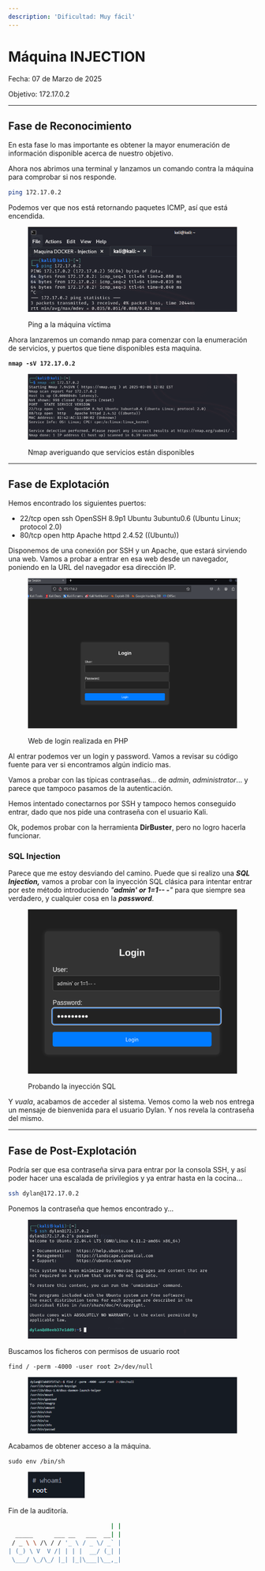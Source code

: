 ```yaml
---
description: 'Dificultad: Muy fácil'
---
```


# Máquina INJECTION

Fecha: 07 de Marzo de 2025

Objetivo: 172.17.0.2

***

## **Fase de Reconocimiento**

En esta fase lo mas importante es obtener la mayor enumeración de información disponible acerca de nuestro objetivo.&#x20;

Ahora nos abrimos una terminal y lanzamos un comando contra la máquina para comprobar si nos responde.

```bash
ping 172.17.0.2
```

Podemos ver que nos está retornando paquetes ICMP, así que está encendida.

<div align="left"><figure><img src="../../.gitbook/assets/image (3) (1) (1) (1) (1) (1) (1) (1).png" alt=""><figcaption><p>Ping a la máquina víctima</p></figcaption></figure></div>

Ahora lanzaremos un comando nmap para comenzar con la enumeración de servicios, y puertos que tiene disponibles esta maquina.

<pre class="language-bash"><code class="lang-bash"><strong>nmap -sV 172.17.0.2
</strong></code></pre>

<div align="left"><figure><img src="../../.gitbook/assets/image (4) (1) (1) (1) (1) (1) (1).png" alt=""><figcaption><p>Nmap averiguando que servicios están disponibles</p></figcaption></figure></div>

***

## Fase de Explotación

Hemos encontrado los siguientes puertos:&#x20;

* 22/tcp open ssh OpenSSH 8.9p1 Ubuntu 3ubuntu0.6 (Ubuntu Linux; protocol 2.0)&#x20;
* 80/tcp open http Apache httpd 2.4.52 ((Ubuntu))

Disponemos de una conexión por SSH y un Apache, que estará sirviendo una web. Vamos a probar a entrar en esa web desde un navegador, poniendo en la URL del navegador esa dirección IP.

<div align="left"><figure><img src="../../.gitbook/assets/image (5) (1) (1) (1) (1) (1) (1).png" alt=""><figcaption><p>Web de login realizada en PHP</p></figcaption></figure></div>

Al entrar podemos ver un login y password. Vamos a revisar su código fuente para ver si encontramos algún indicio mas.

Vamos a probar con las típicas contraseñas... de _admin_, _administrator_... y parece que tampoco pasamos de la autenticación.

Hemos intentado conectarnos por SSH y tampoco hemos conseguido entrar, dado que nos pide una contraseña con el usuario Kali.

Ok, podemos probar con la herramienta **DirBuster**, pero no logro hacerla funcionar.

### SQL Injection

Parece que me estoy desviando del camino. Puede que si realizo una _**SQL Injection,**_ vamos a probar con la inyección SQL clásica para intentar entrar por este método introduciendo _"**admin' or 1=1-- -**"_ para que siempre sea verdadero, y cualquier cosa en la _**password**_.

<div align="left"><figure><img src="../../.gitbook/assets/image (9) (1) (1) (1) (1).png" alt=""><figcaption><p>Probando la inyección SQL</p></figcaption></figure></div>

Y _vuala_, acabamos de acceder al sistema. Vemos como la web nos entrega un mensaje de bienvenida para el usuario Dylan. Y nos revela la contraseña del mismo.

***

## Fase de Post-Explotación

Podría ser que esa contraseña sirva para entrar por la consola SSH, y así poder hacer una escalada de privilegios y ya entrar hasta en la cocina...

```bash
ssh dylan@172.17.0.2
```

Ponemos la contraseña que hemos encontrado y...

<div align="left"><figure><img src="../../.gitbook/assets/image (8) (1) (1) (1) (1).png" alt=""><figcaption></figcaption></figure></div>

Buscamos los ficheros con permisos de usuario root

```
find / -perm -4000 -user root 2>/dev/null
```

<figure><img src="../../.gitbook/assets/image (9) (1) (1) (1).png" alt=""><figcaption></figcaption></figure>

Acabamos de obtener acceso a la máquina.

```
sudo env /bin/sh
```

<div align="left"><figure><img src="../../.gitbook/assets/image (1) (1) (1) (1) (1) (1) (1) (1).png" alt=""><figcaption></figcaption></figure></div>

Fin de la auditoría.

```bash
                             | |
  _____      ___ __   ___  __| |
 / _ \ \ /\ / / '_ \ / _ \/ _` |
| (_) \ V  V /| | | |  __/ (_| |
 \___/ \_/\_/ |_| |_|\___|\__,_|
```

